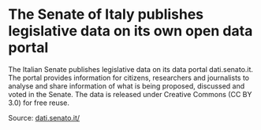 # The Senate of Italy publishes legislative data on its own open data portal

The Italian Senate publishes legislative data on its data portal dati.senato.it. The portal provides information for citizens, researchers and journalists to analyse and share information of what is being proposed, discussed and voted in the Senate. The data is released under Creative Commons (CC BY 3.0) for free reuse.

Source: [dati.senato.it/](http://dati.senato.it/)

